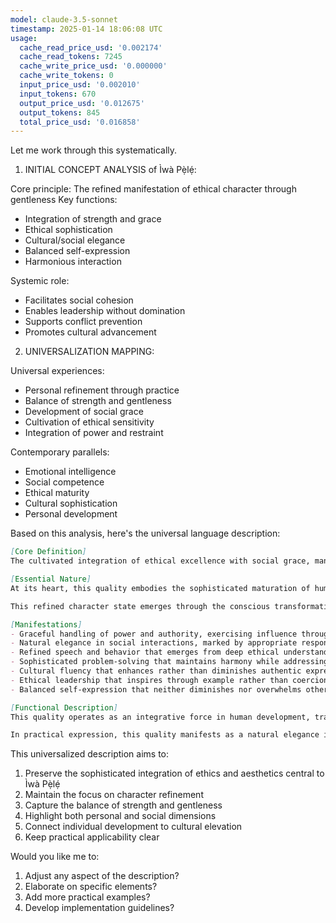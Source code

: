```yaml
---
model: claude-3.5-sonnet
timestamp: 2025-01-14 18:06:08 UTC
usage:
  cache_read_price_usd: '0.002174'
  cache_read_tokens: 7245
  cache_write_price_usd: '0.000000'
  cache_write_tokens: 0
  input_price_usd: '0.002010'
  input_tokens: 670
  output_price_usd: '0.012675'
  output_tokens: 845
  total_price_usd: '0.016858'
---
```


Let me work through this systematically.

1. INITIAL CONCEPT ANALYSIS of Ìwà Pẹ̀lẹ́:

Core principle: The refined manifestation of ethical character through gentleness
Key functions:
- Integration of strength and grace
- Ethical sophistication
- Cultural/social elegance
- Balanced self-expression
- Harmonious interaction

Systemic role:
- Facilitates social cohesion
- Enables leadership without domination
- Supports conflict prevention
- Promotes cultural advancement

2. UNIVERSALIZATION MAPPING:

Universal experiences:
- Personal refinement through practice
- Balance of strength and gentleness
- Development of social grace
- Cultivation of ethical sensitivity
- Integration of power and restraint

Contemporary parallels:
- Emotional intelligence
- Social competence
- Ethical maturity
- Cultural sophistication
- Personal development

Based on this analysis, here's the universal language description:

```markdown
[Core Definition]
The cultivated integration of ethical excellence with social grace, manifesting as a refined way of being that combines moral strength with gentle sophistication. This quality represents the mature development of character that harmoniously unites inner virtue with outer expression, power with restraint, and personal dignity with social sensitivity.

[Essential Nature]
At its heart, this quality embodies the sophisticated maturation of human character, where ethical strength has been refined through conscious cultivation into a state of natural grace. It represents the integration point where moral power becomes so well-developed that it naturally expresses itself with gentleness, where wisdom manifests as elegance, and where personal excellence serves social harmony.

This refined character state emerges through the conscious transformation of raw ethical understanding into embodied wisdom, marked by an effortless grace that maintains strength without harshness, authority without domination, and dignity without pride. It represents the aesthetic dimension of moral development, where ethical excellence becomes beautiful in its expression.

[Manifestations]
- Graceful handling of power and authority, exercising influence through gentle strength rather than force
- Natural elegance in social interactions, marked by appropriate responsiveness to context and others
- Refined speech and behavior that emerges from deep ethical understanding rather than mere etiquette
- Sophisticated problem-solving that maintains harmony while addressing challenges
- Cultural fluency that enhances rather than diminishes authentic expression
- Ethical leadership that inspires through example rather than coercion
- Balanced self-expression that neither diminishes nor overwhelms others

[Functional Description]
This quality operates as an integrative force in human development, transforming theoretical ethical understanding into embodied wisdom. It develops through conscious practice and reflection, where initial efforts at ethical behavior gradually refine into natural grace. The process involves continuous attention to both internal development and external expression, with each informing and enhancing the other until they become seamlessly unified.

In practical expression, this quality manifests as a natural elegance in handling life's challenges and relationships. It enables leadership through inspiration rather than dominance, conflict resolution through wisdom rather than force, and social influence through authentic refinement rather than artificial sophistication. This creates a ripple effect in communities, elevating the quality of interaction and fostering cultural development through the power of exemplary character.
```

This universalized description aims to:
1. Preserve the sophisticated integration of ethics and aesthetics central to Ìwà Pẹ̀lẹ́
2. Maintain the focus on character refinement
3. Capture the balance of strength and gentleness
4. Highlight both personal and social dimensions
5. Connect individual development to cultural elevation
6. Keep practical applicability clear

Would you like me to:
1. Adjust any aspect of the description?
2. Elaborate on specific elements?
3. Add more practical examples?
4. Develop implementation guidelines?